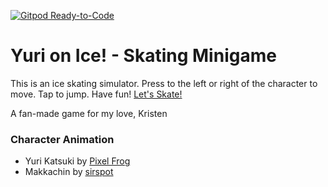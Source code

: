 [![Gitpod Ready-to-Code](https://img.shields.io/badge/Gitpod-Ready--to--Code-blue?logo=gitpod)](https://gitpod.io/#https://github.com/sirspot/YOI_Skating) 
# Yuri on Ice! - Skating Minigame

This is an ice skating simulator. Press to the left or right of the character to move. Tap to jump. Have fun!
[Let's Skate!](https://sirspot.github.io/YOI_Skating/html/index.html)

A fan-made game for my love, Kristen

### Character Animation
- Yuri Katsuki by [Pixel Frog]("https://twitter.com/_PixelFrog")
- Makkachin by [sirspot]("https://github.com/sirspot/")
